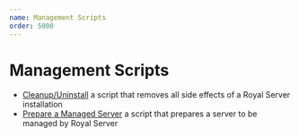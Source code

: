 ```yaml
---
name: Management Scripts
order: 5000
---
```


# Management Scripts

- [Cleanup/Uninstall](./uninstall.md) a script that removes all side effects of a Royal Server installation
- [Prepare a Managed Server](./prepare-managed-server.md) a script that prepares a server to be managed by Royal Server
